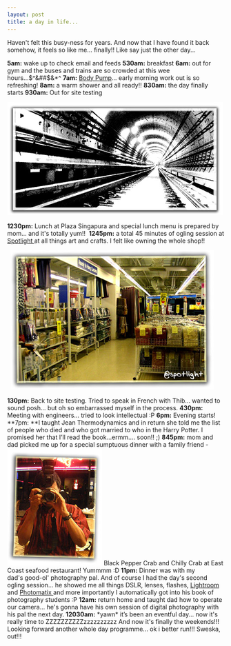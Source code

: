 ```yaml
---
layout: post
title: a day in life...
---
```


Haven't felt this busy-ness for years. And now that I have found it back somehow, it feels so like me... finally!! Like say just the other day...

**5am:** wake up to check email and feeds **530am:** breakfast **6am:** out for gym and the buses and trains are so crowded at this wee hours...$^&##$&\*^ **7am:** [Body Pump](http://en.wikipedia.org/wiki/Body_pump)... early morning work out is so refreshing! **8am:** a warm shower and all ready!! **830am:** the day finally starts **930am:** Out for site testing

![](/img/site23704890435.jpg)

**1230pm:** Lunch at Plaza Singapura and special lunch menu is prepared by mom... and it's totally yum!!  **1245pm:** a total 45 minutes of ogling session at [Spotlight ](http://www.spotlight.com.sg/)at all things art and crafts. I felt like owning the whole shop!! 

  ![](/img/spotlight7842397890234423.jpg)

**130pm:** Back to site testing. Tried to speak in French with Thib... wanted to sound posh... but oh so embarrassed myself in the process. **430pm:** Meeting with engineers... tried to look intellectual :P **6pm:** Evening starts! **7pm: **I taught Jean Thermodynamics and in return she told me the list of people who died and who got married to who in the Harry Potter. I promised her that I’ll read the book...ermm.... soon!! ;) **845pm:** mom and dad picked me up for a special sumptuous dinner with a family friend - ![](/img/dinner273408234.jpg) Black Pepper Crab and Chilly Crab at East Coast seafood restaurant! Yummmm :D **11pm:** Dinner was with my dad's good-ol' photography pal. And of course I had the day's second ogling session... he showed me all things DSLR, lenses, flashes, [Lightroom ](http://www.adobe.com/products/photoshoplightroom/)and [Photomatix ](http://www.adobe.com/products/photoshoplightroom/)and more importantly I automatically got into his book of photography students :P **12am:** return home and taught dad how to operate our camera... he's gonna have his own session of digital photography with his pal the next day. **12030am:** \*yawn\* it’s been an eventful day... now it's really time to ZZZZZZZZZZzzzzzzzzzz And now it's finally the weekends!!! Looking forward another whole day programme... ok i better run!!! Sweska, out!!! 
